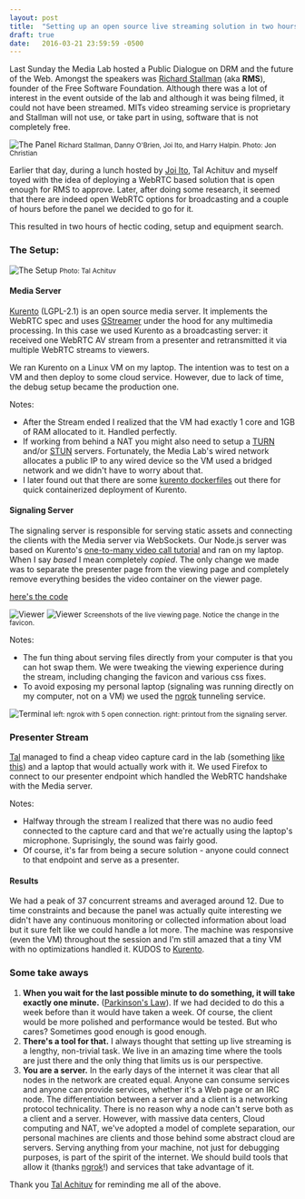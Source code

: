 ```yaml
---
layout: post
title:  "Setting up an open source live streaming solution in two hours"
draft: true
date:   2016-03-21 23:59:59 -0500
--- 
```


Last Sunday the Media Lab hosted a Public Dialogue on DRM and the future of the Web. Amongst the speakers was [Richard Stallman][stallman] (aka **RMS**), founder of the Free Software Foundation. Although there was a lot of interest in the event outside of the lab and although it was being filmed, it could not have been streamed. MITs video streaming service is proprietary and Stallman will not use, or take part in using, software that is not completely free.
 
![The Panel](/assets/the-panel.jpg "this is a title")
<small>Richard Stallman, Danny O'Brien, Joi Ito, and Harry Halpin. Photo: Jon Christian</small>
 
Earlier that day, during a lunch hosted by [Joi Ito][joi], Tal Achituv and myself toyed with the idea of deploying a WebRTC based solution that is open enough for RMS to approve. Later, after doing some research, it seemed that there are indeed open WebRTC options for broadcasting and a couple of hours before the panel we decided to go for it. 

This resulted in two hours of hectic coding, setup and equipment search.

### The Setup: 

![The Setup](/assets/the-setup.jpg)
<small>Photo: Tal Achituv</small>

#### Media Server
[Kurento][kurento] (LGPL-2.1) is an open source media server. It implements the WebRTC spec and uses [GStreamer][gstreamer] under the hood for any multimedia processing. In this case we used Kurento as a broadcasting server: it received one WebRTC AV stream from a presenter and retransmitted it via multiple WebRTC streams to viewers. 

We ran Kurento on a Linux VM on my laptop. The intention was to test on a VM and then deploy to some cloud service. However, due to lack of time, the debug setup became the production one. 

Notes:

- After the Stream ended I realized that the VM had exactly 1 core and 1GB of RAM allocated to it. Handled perfectly.
- If working from behind a NAT you might also need to setup a [TURN][turn] and/or [STUN][stun] servers. Fortunately, the Media Lab's wired network allocates a public IP to any wired device so the VM used a bridged network and we didn't have to worry about that.
- I later found out that there are some [kurento dockerfiles][kurento_docker] out there for quick containerized deployment of Kurento.

#### Signaling Server

The signaling server is responsible for serving static assets and connecting the clients with the Media server via WebSockets. Our Node.js server was based on Kurento's [one-to-many video call tutorial][one2manytutorial] and ran on my laptop.
When I say *based* I mean completely *copied*. The only change we made was to separate the presenter page from the viewing page and completely remove everything besides the video container on the viewer page. 

[here's the code]()

![Viewer](/assets/view-screenshot.jpg)
![Viewer](/assets/view-screenshot2.jpg)
<small>Screenshots of the live viewing page. Notice the change in the favicon.</small>

Notes: 

- The fun thing about serving files directly from your computer is that you can hot swap them. We were tweaking the viewing experience during the stream, including changing the favicon and various css fixes.
- To avoid exposing my personal laptop (signaling was running directly on my computer, not on a VM) we used the [ngrok][ngrok] tunneling service.

![Terminal](/assets/terminal.png)
<small>left: ngrok with 5 open connection. right: printout from the signaling server.</small>  

### Presenter Stream
[Tal][tal] managed to find a cheap video capture card in the lab (something [like this][video_capture]) and a laptop that would actually work with it. We used Firefox to connect to our presenter endpoint which handled the WebRTC handshake with the Media server.

Notes:

- Halfway through the stream I realized that there was no audio feed connected to the capture card and that we're actually using the laptop's microphone. Suprisingly, the sound was fairly good.
- Of course, it's far from being a secure solution - anyone could connect to that endpoint and serve as a presenter.


#### Results
We had a peak of 37 concurrent streams and averaged around 12. Due to time constraints and because the panel was actually quite interesting we didn't have any continuous monitoring or collected information about load but it sure felt like we could handle a lot more. The machine was responsive (even the VM) throughout the session and I'm still amazed that a tiny VM with no optimizations handled it. KUDOS to [Kurento][kurento].

### Some take aways

1. **When you wait for the last possible minute to do something, it will take exactly one minute.** ([Parkinson's Law][parkinson]). If we had decided to do this a week before than it would have taken a week. Of course, the client would be more polished and performance would be tested. But who cares? Sometimes good enough is good enough.
2. **There's a tool for that.** I always thought that setting up live streaming is a lengthy, non-trivial task. We live in an amazing time where the tools are just there and the only thing that limits us is our perspective. 
3. **You are a server.** In the early days of the internet it was clear that all nodes in the network are created equal. Anyone can consume services and anyone can provide services, whether it's a Web page or an IRC node. The differentiation between a server and a client is a networking protocol technicality. There is no reason why a node can't serve both as a client and a server. However, with massive data centers, Cloud computing and NAT, we've adopted a model of complete separation, our personal machines are clients and those behind some abstract cloud are servers. Serving anything from your machine, not just for debugging purposes, is part of the spirit of the internet. We should build tools that allow it (thanks [ngrok][ngrok]!) and services that take advantage of it. 

Thank you [Tal Achituv](tal) for reminding me all of the above.

[tal]: https://twitter.com/achituv
[kurento]: http://www.kurento.org/
[one2manytutorial]: http://www.kurento.org/docs/6.1.1/tutorials/node/tutorial-3-one2many.html
[kurento_docker]: https://github.com/Kurento/kurento-docker
[stun]: https://en.wikipedia.org/wiki/STUN
[turn]: https://en.wikipedia.org/wiki/Traversal_Using_Relays_around_NAT
[ngrok]: https://github.com/inconshreveable/ngrok
[stallman]: https://stallman.org/
[parkinson]: https://en.wikipedia.org/wiki/Parkinson%27s_law
[joi]: http://joi.ito.com/
[video_capture]: http://usefullinkage.blogspot.com/2007/09/video-capture-card-sale-penny-vidful.html
[gstreamer]: https://gstreamer.freedesktop.org/